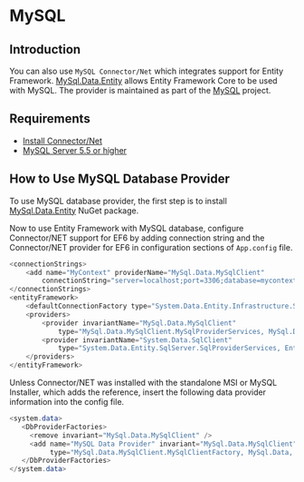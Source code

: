 # MySQL

## Introduction

You can also use `MySQL Connector/Net` which integrates support for Entity Framework. [MySql.Data.Entity](https://www.nuget.org/packages/MySql.Data.Entity/7.0.7-m61) allows Entity Framework Core to be used with MySQL. The provider is maintained as part of the [MySQL](https://dev.mysql.com/) project. 

## Requirements

 - [Install Connector/Net](https://dev.mysql.com/doc/connector-net/en/connector-net-installation-windows.html)
 - [MySQL Server 5.5 or higher](https://dev.mysql.com/downloads/)

## How to Use MySQL Database Provider

To use MySQL database provider, the first step is to install [MySql.Data.Entity](https://www.nuget.org/packages/MySql.Data.Entity/7.0.7-m61) NuGet package.

Now to use Entity Framework with MySQL database, configure Connector/NET support for EF6 by adding connection string and the Connector/NET provider for EF6 in configuration sections of `App.config` file. 

```csharp
<connectionStrings>
    <add name="MyContext" providerName="MySql.Data.MySqlClient"
        connectionString="server=localhost;port=3306;database=mycontext;uid=root;password=********"/>
</connectionStrings>
<entityFramework>
    <defaultConnectionFactory type="System.Data.Entity.Infrastructure.SqlConnectionFactory, EntityFramework"/>
    <providers>
        <provider invariantName="MySql.Data.MySqlClient"
            type="MySql.Data.MySqlClient.MySqlProviderServices, MySql.Data.Entity.EF6"/>
        <provider invariantName="System.Data.SqlClient"
            type="System.Data.Entity.SqlServer.SqlProviderServices, EntityFramework.SqlServer"/>
    </providers>
</entityFramework>
```

Unless Connector/NET was installed with the standalone MSI or MySQL Installer, which adds the reference, insert the following data provider information into the config file.

```csharp
<system.data>
   <DbProviderFactories>
     <remove invariant="MySql.Data.MySqlClient" />
     <add name="MySQL Data Provider" invariant="MySql.Data.MySqlClient" description=".Net Framework Data Provider for MySQL" 
          type="MySql.Data.MySqlClient.MySqlClientFactory, MySql.Data, Version=8.0.10.0, Culture=neutral, PublicKeyToken=c5687fc88969c44d" />
   </DbProviderFactories>
</system.data>
```
